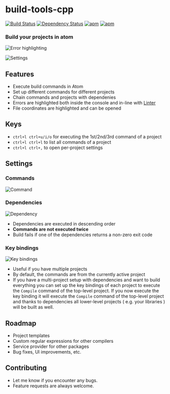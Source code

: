 build-tools-cpp
===============
[![Build Status](https://travis-ci.org/deprint/build-tools-cpp.svg)](https://travis-ci.org/deprint/build-tools-cpp) [![Dependency Status](https://david-dm.org/deprint/build-tools-cpp.svg)](https://david-dm.org/deprint/build-tools-cpp) [![apm](https://img.shields.io/apm/dm/build-tools-cpp.svg)](https://github.com/deprint/build-tools-cpp) [![apm](https://img.shields.io/apm/v/build-tools-cpp.svg)](https://github.com/deprint/build-tools-cpp)

### Build your projects in atom
![Error highlighting](https://cloud.githubusercontent.com/assets/7817714/8149557/7565f1b8-12c7-11e5-83c8-33112c5315a1.png)

![Settings](https://cloud.githubusercontent.com/assets/7817714/8149561/7e5abcd6-12c7-11e5-9cac-9688423743ee.png)

## Features
* Execute build commands in Atom
* Set up different commands for different projects
* Chain commands and projects with dependenies
* Errors are highlighted both inside the console and in-line with [Linter](https://github.com/AtomLinter/Linter)
* File coordinates are highlighted and can be opened

## Keys
* `ctrl+l ctrl+u/i/o` for executing the 1st/2nd/3rd command of a project
* `ctrl+l ctrl+l` to list all commands of a project
* `ctrl+l ctrl+,` to open per-project settings

## Settings
### Commands
![Command](https://cloud.githubusercontent.com/assets/7817714/8149558/77794a90-12c7-11e5-9c7c-f443d020fe7f.png)

### Dependencies
![Dependency](https://cloud.githubusercontent.com/assets/7817714/8149559/7944540a-12c7-11e5-8668-212e7e3d1e10.png)
* Dependencies are executed in descending order
* <b>Commands are not executed twice</b>
* Build fails if one of the dependencies returns a non-zero exit code

### Key bindings
![Key bindings](https://cloud.githubusercontent.com/assets/7817714/8149560/7c493652-12c7-11e5-9228-e943517e2051.png)
* Useful if you have multiple projects
* By default, the commands are from the currently active project
* If you have a multi-project setup with dependencies and want to build everything you can set up the key bindings of each project to execute the `Compile` command of the top-level project. If you now execute the key binding it will execute the `Compile` command of the top-level project and thanks to dependencies all lower-level projects ( e.g. your libraries ) will be built as well.

## Roadmap
* Project templates
* Custom regular expressions for other compilers
* Service provider for other packages
* Bug fixes, UI improvements, etc.

## Contributing
* Let me know if you encounter any bugs.
* Feature requests are always welcome.
